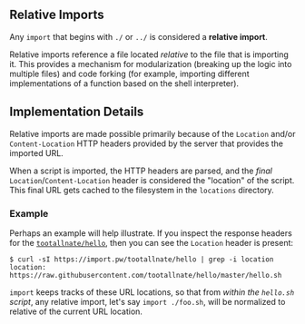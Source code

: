 ## Relative Imports

Any `import` that begins with `./` or `../` is considered a **relative import**.

Relative imports reference a file located _relative_ to the file that is importing
it. This provides a mechanism for modularization (breaking up the logic into
multiple files) and code forking (for example, importing different implementations
of a function based on the shell interpreter).


## Implementation Details

Relative imports are made possible primarily because of the `Location` and/or
`Content-Location` HTTP headers provided by the server that provides the
imported URL.

When a script is imported, the HTTP headers are parsed, and the _final_
`Location`/`Content-Location` header is considered the "location" of the script.
This final URL gets cached to the filesystem in the `locations` directory.

### Example

Perhaps an example will help illustrate. If you inspect the response headers for
the [`tootallnate/hello`](https://import.pw/tootalnate/hello), then you can see
the `Location` header is present:

```
$ curl -sI https://import.pw/tootallnate/hello | grep -i location
location: https://raw.githubusercontent.com/tootallnate/hello/master/hello.sh
```

`import` keeps tracks of these URL locations, so that from _within the `hello.sh`
script_, any relative import, let's say `import ./foo.sh`, will be normalized to
relative of the current URL location.
